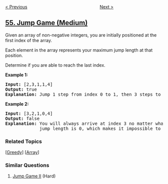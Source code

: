 <!--|This file generated by command(leetcode description); DO NOT EDIT.    |-->
<!--+----------------------------------------------------------------------+-->
<!--|@author    openset <openset.wang@gmail.com>                           |-->
<!--|@link      https://github.com/openset                                 |-->
<!--|@home      https://github.com/openset/leetcode                        |-->
<!--+----------------------------------------------------------------------+-->

[< Previous](https://github.com/openset/leetcode/tree/master/problems/spiral-matrix "Spiral Matrix")
　　　　　　　　　　　　　　　　
[Next >](https://github.com/openset/leetcode/tree/master/problems/merge-intervals "Merge Intervals")

## [55. Jump Game (Medium)](https://leetcode.com/problems/jump-game "跳跃游戏")

<p>Given an array of non-negative integers, you are initially positioned at the first index of the array.</p>

<p>Each element in the array represents your maximum jump length at that position.</p>

<p>Determine if you are able to reach the last index.</p>

<p><strong>Example 1:</strong></p>

<pre>
<strong>Input:</strong> [2,3,1,1,4]
<strong>Output:</strong> true
<strong>Explanation:</strong> Jump 1 step from index 0 to 1, then 3 steps to the last index.
</pre>

<p><strong>Example 2:</strong></p>

<pre>
<strong>Input:</strong> [3,2,1,0,4]
<strong>Output:</strong> false
<strong>Explanation:</strong> You will always arrive at index 3 no matter what. Its maximum
&nbsp;            jump length is 0, which makes it impossible to reach the last index.
</pre>

### Related Topics
  [[Greedy](https://github.com/openset/leetcode/tree/master/tag/greedy/README.md)]
  [[Array](https://github.com/openset/leetcode/tree/master/tag/array/README.md)]

### Similar Questions
  1. [Jump Game II](https://github.com/openset/leetcode/tree/master/problems/jump-game-ii) (Hard)
